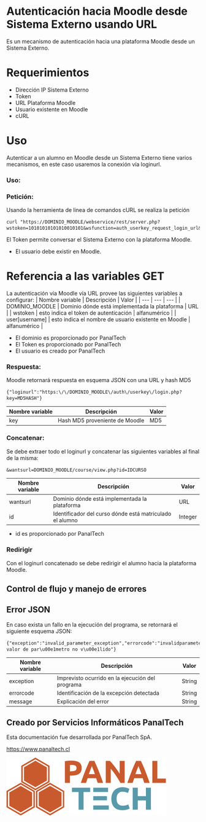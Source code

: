 # Autenticación hacia Moodle desde Sistema Externo usando URL
Es un mecanismo de autenticación hacia una plataforma Moodle desde un Sistema Externo.
# Requerimientos
- Dirección IP Sistema Externo
- Token
- URL Plataforma Moodle
- Usuario existente en Moodle
- cURL
# Uso
Autenticar a un alumno en Moodle desde un Sistema Externo tiene varios mecanismos, en este caso usaremos la conexión vía loginurl.
### Uso:
### Petición:
Usando la herramienta de linea de comandos cURL se realiza la petición
```
curl "https://DOMINIO_MOODLE/webservice/rest/server.php?wstoken=10101010101010010101&wsfunction=auth_userkey_request_login_url&moodlewsrestformat=json&user[username]=nombre_usuario"
```
El Token permite conversar el Sistema Externo con la plataforma Moodle.
- El usuario debe existir en Moodle.
# Referencia a las variables GET
La autenticación vía Moodle vía URL provee las siguientes variables a configurar:
| Nombre variable | Descripción                                          | Valor        |
| ---             | ---                                                  | ---          |
| DOMINIO_MOODLE  | Dominio dónde está implementada la plataforma        | URL          |
| wstoken         | esto indica el token de autenticación                | alfanumérico |
| user[username]  | esto indica el nombre de usuario existente en Moodle | alfanumérico |
- El dominio es proporcionado por PanalTech
- El Token es proporcionado por PanalTech
- El usuario es creado por PanalTech

### Respuesta:
Moodle retornará respuesta en esquema JSON con una URL y hash MD5
```
{"loginurl":"https:\/\/DOMINIO_MOODLE\/auth\/userkey\/login.php?key=MD5HASH"}
```
| Nombre variable | Descripción                    | Valor |
| ---             | ---                            | ---   |
| key             | Hash MD5 proveniente de Moodle | MD5   |
### Concatenar:
Se debe extraer todo el loginurl y concatenar las siguientes variables al final de la misma:
```
&wantsurl=DOMINIO_MOODLE/course/view.php?id=IDCURSO
```
| Nombre variable | Descripción                                              | Valor   |
| ---             | ---                                                      | ---     |
| wantsurl        | Dominio dónde está implementada la plataforma            | URL     |
| id              | Identificador del curso dónde está matriculado el alumno | Integer |
- id es proporcionado por PanalTech
### Redirigir
Con el loginurl concatenado se debe redirigir el alumno hacia la plataforma Moodle.
## Control de flujo y manejo de errores
## Error JSON
En caso exista un fallo en la ejecución del programa, se retornará el siguiente esquema JSON:
```
{"exception":"invalid_parameter_exception","errorcode":"invalidparameter","message":"Detectado valor de par\u00e1metro no v\u00e1lido"}
```
| Nombre variable | Descripción                                      | Valor  |
| ---             | ---                                              | ---    |
| exception       | Imprevisto ocurrido en la ejecución del programa | String |
| errorcode       | Identificación de la excepción detectada         | String |
| message         | Explicación del error                            | String |
## Creado por Servicios Informáticos PanalTech
Esta documentación fue desarrollada por PanalTech SpA.

https://www.panaltech.cl

![Screenshot](panaltech.png)
